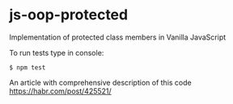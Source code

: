 # js-oop-protected
Implementation of protected class members in Vanilla JavaScript

To run tests type in console:<br/>
````
$ npm test
````

An article with comprehensive description of this code
https://habr.com/post/425521/


